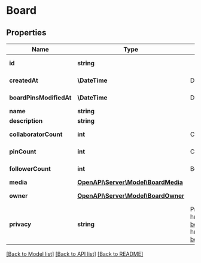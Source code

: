 # Board

## Properties
Name | Type | Description | Notes
------------ | ------------- | ------------- | -------------
**id** | **string** |  | [optional] [readonly] 
**createdAt** | **\DateTime** | Date and time of board creation. | [optional] [readonly] 
**boardPinsModifiedAt** | **\DateTime** | Date and time of last board pins modified. | [optional] [readonly] 
**name** | **string** |  | 
**description** | **string** |  | [optional] 
**collaboratorCount** | **int** | Count of collaborators on the board. | [optional] [readonly] 
**pinCount** | **int** | Count of pins on the board. | [optional] [readonly] 
**followerCount** | **int** | Board follower count. | [optional] [readonly] 
**media** | [**OpenAPI\Server\Model\BoardMedia**](BoardMedia.md) |  | [optional] 
**owner** | [**OpenAPI\Server\Model\BoardOwner**](BoardOwner.md) |  | [optional] [readonly] 
**privacy** | **string** | Privacy setting for a board. Learn more about &lt;a href&#x3D;\&quot;https://help.pinterest.com/en/article/secret-boards\&quot;&gt;secret boards&lt;/a&gt; and &lt;a href&#x3D;\&quot;https://help.pinterest.com/en/business/article/protected-boards\&quot;&gt;protected boards&lt;/a&gt; | [optional] [default to 'PUBLIC']

[[Back to Model list]](../README.md#documentation-for-models) [[Back to API list]](../README.md#documentation-for-api-endpoints) [[Back to README]](../README.md)


